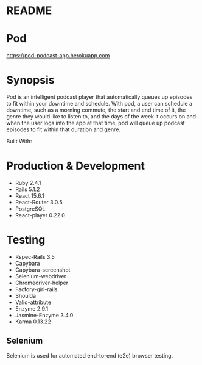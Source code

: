 # README

# Pod

https://pod-podcast-app.herokuapp.com

# Synopsis

Pod is an intelligent podcast player that automatically queues up episodes to fit within your downtime and schedule. With pod, a user can schedule a downtime, such as a morning commute, the start and end time of it, the genre they would like to listen to, and the days of the week it occurs on and when the user logs into the app at that time, pod will queue up podcast episodes to fit within that duration and genre.

Built With:

# Production & Development

- Ruby 2.4.1
- Rails 5.1.2
- React 15.6.1
- React-Router 3.0.5
- PostgreSQL
- React-player 0.22.0


# Testing

- Rspec-Rails 3.5
- Capybara
- Capybara-screenshot
- Selenium-webdriver
- Chromedriver-helper
- Factory-girl-rails
- Shoulda
- Valid-attribute
- Enzyme 2.9.1
- Jasmine-Enzyme 3.4.0
- Karma 0.13.22

## Selenium

Selenium is used for automated end-to-end (e2e) browser testing.
